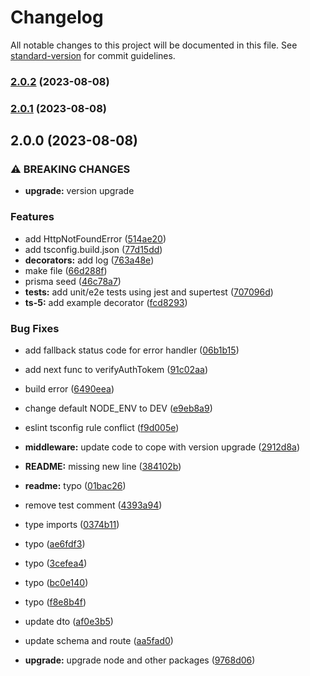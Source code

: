 # Changelog

All notable changes to this project will be documented in this file. See [standard-version](https://github.com/conventional-changelog/standard-version) for commit guidelines.

### [2.0.2](https://github.com/akhil-neoito/expressjs-typescript-prisma-boilerplate/compare/v2.0.1...v2.0.2) (2023-08-08)

### [2.0.1](https://github.com/akhil-neoito/expressjs-typescript-prisma-boilerplate/compare/v2.0.0...v2.0.1) (2023-08-08)

## 2.0.0 (2023-08-08)


### ⚠ BREAKING CHANGES

* **upgrade:** version upgrade

### Features

* add HttpNotFoundError ([514ae20](https://github.com/akhil-neoito/expressjs-typescript-prisma-boilerplate/commit/514ae2067304a770db226a562720ed70949a4089))
* add tsconfig.build.json ([77d15dd](https://github.com/akhil-neoito/expressjs-typescript-prisma-boilerplate/commit/77d15dd9998fa8854f6f4a1e03eb3a5cdbbc2920))
* **decorators:** add log ([763a48e](https://github.com/akhil-neoito/expressjs-typescript-prisma-boilerplate/commit/763a48e051f05f31851c0f215049806261084b30))
* make file ([66d288f](https://github.com/akhil-neoito/expressjs-typescript-prisma-boilerplate/commit/66d288f8fe67ee0b155773bef94c56a46bc5f307))
* prisma seed ([46c78a7](https://github.com/akhil-neoito/expressjs-typescript-prisma-boilerplate/commit/46c78a779849c6d54a57f213e3b52342a2e4e4cb))
* **tests:** add unit/e2e tests using jest and supertest ([707096d](https://github.com/akhil-neoito/expressjs-typescript-prisma-boilerplate/commit/707096dc6bbaa8d8ef6faeb18e220f8b7b784465))
* **ts-5:** add example decorator ([fcd8293](https://github.com/akhil-neoito/expressjs-typescript-prisma-boilerplate/commit/fcd82934cc4d5d0b337643b7da69bda87b84d1ea))


### Bug Fixes

* add fallback status code for error handler ([06b1b15](https://github.com/akhil-neoito/expressjs-typescript-prisma-boilerplate/commit/06b1b1561f1399d0c07c9828d246b7ff134f0321))
* add next func to verifyAuthTokem ([91c02aa](https://github.com/akhil-neoito/expressjs-typescript-prisma-boilerplate/commit/91c02aa9022b98b6050dc44d8e8b3a169f0793a1))
* build error ([6490eea](https://github.com/akhil-neoito/expressjs-typescript-prisma-boilerplate/commit/6490eeae1a4926a3ccd34df0aad02b1798dce063))
* change default NODE_ENV to DEV ([e9eb8a9](https://github.com/akhil-neoito/expressjs-typescript-prisma-boilerplate/commit/e9eb8a99cb93e3a122edbae19c5b3e07ae060de4))
* eslint tsconfig rule conflict ([f9d005e](https://github.com/akhil-neoito/expressjs-typescript-prisma-boilerplate/commit/f9d005e88c503f1027e60fd550bf7c5528220b1e))
* **middleware:** update code to cope with version upgrade ([2912d8a](https://github.com/akhil-neoito/expressjs-typescript-prisma-boilerplate/commit/2912d8a469a2b348f348c7583a389dc982f80d73))
* **README:** missing new line ([384102b](https://github.com/akhil-neoito/expressjs-typescript-prisma-boilerplate/commit/384102bdae1ea08f15f8f2e7ae1c2f3666cf772a))
* **readme:** typo ([01bac26](https://github.com/akhil-neoito/expressjs-typescript-prisma-boilerplate/commit/01bac261b340a937f8d9966a6aa1499fcaddf750))
* remove test comment ([4393a94](https://github.com/akhil-neoito/expressjs-typescript-prisma-boilerplate/commit/4393a946f547304fe415de6c92f5df5a6a6d93bb))
* type imports ([0374b11](https://github.com/akhil-neoito/expressjs-typescript-prisma-boilerplate/commit/0374b11d13d8e5e0538b3e2cc1d5b68af9dd579e))
* typo ([ae6fdf3](https://github.com/akhil-neoito/expressjs-typescript-prisma-boilerplate/commit/ae6fdf3c2c253b671aa26542eaaeb356d1fca394))
* typo ([3cefea4](https://github.com/akhil-neoito/expressjs-typescript-prisma-boilerplate/commit/3cefea4e135c01e5df300a2c351c20f98afdb18b))
* typo ([bc0e140](https://github.com/akhil-neoito/expressjs-typescript-prisma-boilerplate/commit/bc0e140160baae67623a7aca84c2e49812a2bf23))
* typo ([f8e8b4f](https://github.com/akhil-neoito/expressjs-typescript-prisma-boilerplate/commit/f8e8b4f932743f835c3e922c83e8f401118d701e))
* update dto ([af0e3b5](https://github.com/akhil-neoito/expressjs-typescript-prisma-boilerplate/commit/af0e3b5bf2d1667a50b1c620d6f933ade492f81d))
* update schema and route ([aa5fad0](https://github.com/akhil-neoito/expressjs-typescript-prisma-boilerplate/commit/aa5fad0fe47c34efb358e6240c96ab7d9f64c349))


* **upgrade:** upgrade node and other packages ([9768d06](https://github.com/akhil-neoito/expressjs-typescript-prisma-boilerplate/commit/9768d0683d2b86e8c055abb9697259560be278c2))

